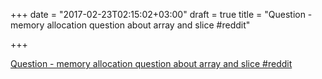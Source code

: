 +++
date = "2017-02-23T02:15:02+03:00"
draft = true
title = "Question - memory allocation question about array and slice  #reddit"

+++

<p><a href="https://t.co/LDmdphjdq0">Question - memory allocation question about array and slice  #reddit</a></p>
